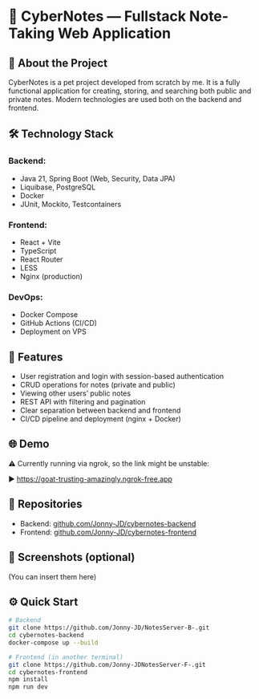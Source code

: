 # 🧠 CyberNotes — Fullstack Note-Taking Web Application

## 📌 About the Project
CyberNotes is a pet project developed from scratch by me. It is a fully functional application for creating, storing, and searching both public and private notes. Modern technologies are used both on the backend and frontend.

## 🛠️ Technology Stack

### Backend:
- Java 21, Spring Boot (Web, Security, Data JPA)
- Liquibase, PostgreSQL
- Docker
- JUnit, Mockito, Testcontainers

### Frontend:
- React + Vite
- TypeScript
- React Router
- LESS
- Nginx (production)

### DevOps:
- Docker Compose
- GitHub Actions (CI/CD)
- Deployment on VPS

## 🚀 Features
- User registration and login with session-based authentication
- CRUD operations for notes (private and public)
- Viewing other users’ public notes
- REST API with filtering and pagination
- Clear separation between backend and frontend
- CI/CD pipeline and deployment (nginx + Docker)

## 🌐 Demo
⚠️ Currently running via ngrok, so the link might be unstable:

▶️ https://goat-trusting-amazingly.ngrok-free.app

## 🧩 Repositories
- Backend: [github.com/Jonny-JD/cybernotes-backend](https://github.com/Jonny-JD/NotesServer-B-)
- Frontend: [github.com/Jonny-JD/cybernotes-frontend](https://github.com/Jonny-JD/NotesServer-F-)

## 📸 Screenshots (optional)
(You can insert them here)

## ⚙️ Quick Start

```bash
# Backend
git clone https://github.com/Jonny-JD/NotesServer-B-.git
cd cybernotes-backend
docker-compose up --build

# Frontend (in another terminal)
git clone https://github.com/Jonny-JDNotesServer-F-.git
cd cybernotes-frontend
npm install
npm run dev
